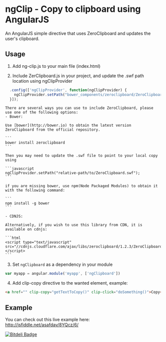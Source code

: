 ngClip - Copy to clipboard using AngularJS
=======

An AngularJS simple directive that uses ZeroClipboard and updates the user's clipboard. 


## Usage
1. Add ng-clip.js to your main file (index.html)

2. Include ZerClipboard.js in your project, and update the .swf path location using ngClipProvider
```javascript
  .config(['ngClipProvider', function(ngClipProvider) {
    ngClipProvider.setPath("bower_components/zeroclipboard/ZeroClipboard.swf");
  }]);
```

	There are several ways you can use to include ZeroClipboard, please use one of the following options:
	- Bower:
	
	Use [bower](http://bower.io) to obtain the latest version ZeroClipboard from the official repository.

	```
	bower install zeroclipboard
	```

	Then you may need to update the .swf file to point to your local copy using 
	
	```javascript
	ngClipProvider.setPath("relative-path/to/ZeroClipboard.swf");
	```
	
	if you are missing bower, use npm(Node Packaged Modules) to obtain it with the following command:
	
	```
	npm install -g bower
	```
	
	- CDNJS:

	Alternatively, if you wish to use this library from CDN, it is available on cdnjs:
	
	```html
	<script type="text/javascript" src="//cdnjs.cloudflare.com/ajax/libs/zeroclipboard/1.2.3/ZeroClipboard.min.js"></script>
	```

3. Set `ngClipboard` as a dependency in your module
  ```javascript
  var myapp = angular.module('myapp', ['ngClipboard'])
  ```

4. Add clip-copy directive to the wanted element, example:
  ```html
  <a href="" clip-copy="getTextToCopy()" clip-click="doSomething()">Copy</a>
  ```


## Example
You can check out this live example here: http://jsfiddle.net/asafdav/8YQcz/6/


[![Bitdeli Badge](https://d2weczhvl823v0.cloudfront.net/asafdav/ng-clip/trend.png)](https://bitdeli.com/free "Bitdeli Badge")

